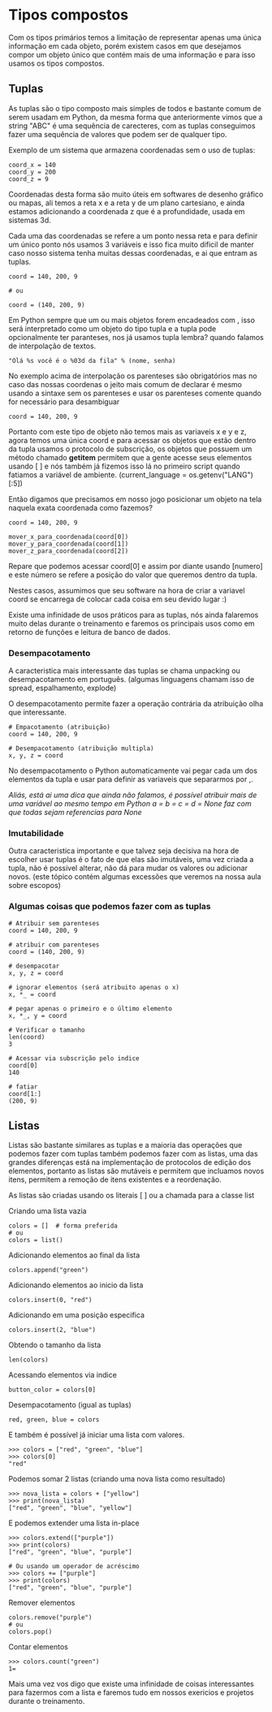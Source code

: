 # Tipos compostos
Com os tipos primários temos a limitação de representar apenas uma única informação em cada objeto, porém existem casos em que desejamos compor um objeto único que contém mais de uma informação e para isso usamos os tipos compostos.

## Tuplas
As tuplas são o tipo composto mais simples de todos e bastante comum de serem usadam em Python, da mesma forma que anteriormente vimos que a string "ABC" é uma sequência de carecteres, com as tuplas conseguimos fazer uma sequência de valores que podem ser de qualquer tipo.

Exemplo de um sistema que armazena coordenadas sem o uso de tuplas:
```
coord_x = 140
coord_y = 200
coord_z = 9
```
Coordenadas desta forma são muito úteis em softwares de desenho gráfico ou mapas, ali temos a reta x e a reta y de um plano cartesiano, e ainda estamos adicionando a coordenada z que é a profundidade, usada em sistemas 3d.

Cada uma das coordenadas se refere a um ponto nessa reta e para definir um único ponto nós usamos 3 variáveis e isso fica muito dificil de manter caso nosso sistema tenha muitas dessas coordenadas, e ai que entram as tuplas.
```
coord = 140, 200, 9

# ou

coord = (140, 200, 9)
```
Em Python sempre que um ou mais objetos forem encadeados com , isso será interpretado como um objeto do tipo tupla e a tupla pode opcionalmente ter paranteses, nos já usamos tupla lembra? quando falamos de interpolação de textos.
```
"Olá %s você é o %03d da fila" % (nome, senha)
```
No exemplo acima de interpolação os parenteses são obrigatórios mas no caso das nossas coordenas o jeito mais comum de declarar é mesmo usando a sintaxe sem os parenteses e usar os parenteses comente quando for necessário para desambiguar
```
coord = 140, 200, 9
```
Portanto com este tipo de objeto não temos mais as variaveis x e y e z, agora temos uma única coord e para acessar os objetos que estão dentro da tupla usamos o protocolo de subscrição, os objetos que possuem um método chamado __getitem__ permitem que a gente acesse seus elementos usando [ ] e nós também já fizemos isso lá no primeiro script quando fatiamos a variável de ambiente. (current_language = os.getenv("LANG")[:5])

Então digamos que precisamos em nosso jogo posicionar um objeto na tela naquela exata coordenada como fazemos?
```
coord = 140, 200, 9

mover_x_para_coordenada(coord[0])
mover_y_para_coordenada(coord[1])
mover_z_para_coordenada(coord[2])
```
Repare que podemos acessar coord[0] e assim por diante usando [numero] e este número se refere a posição do valor que queremos dentro da tupla.

Nestes casos, assumimos que seu software na hora de criar a variavel coord se encarrega de colocar cada coisa em seu devido lugar :)

Existe uma infinidade de usos práticos para as tuplas, nós ainda falaremos muito delas durante o treinamento e faremos os principais usos como em retorno de funções e leitura de banco de dados.

### Desempacotamento
A caracteristica mais interessante das tuplas se chama unpacking ou desempacotamento em português. (algumas linguagens chamam isso de spread, espalhamento, explode)

O desempacotamento permite fazer a operação contrária da atribuição olha que interessante.
```
# Empacotamento (atribuição)
coord = 140, 200, 9

# Desempacotamento (atribuição multipla)
x, y, z = coord
```
No desempacotamento o Python automaticamente vai pegar cada um dos elementos da tupla e usar para definir as variaveis que separarmos por ,.

*Aliás, está ai uma dica que ainda não falamos, é possível atribuir mais de uma variável ao mesmo tempo em Python a = b = c = d = None faz com que todas sejam referencias para None*

### Imutabilidade
Outra caracteristica importante e que talvez seja decisiva na hora de escolher usar tuplas é o fato de que elas são imutáveis, uma vez criada a tupla, não é possivel alterar, não dá para mudar os valores ou adicionar novos. (este tópico contém algumas excessões que veremos na nossa aula sobre escopos)

### Algumas coisas que podemos fazer com as tuplas
```
# Atribuir sem parenteses
coord = 140, 200, 9

# atribuir com parenteses
coord = (140, 200, 9)

# desempacotar
x, y, z = coord

# ignorar elementos (será atribuito apenas o x)
x, *_ = coord

# pegar apenas o primeiro e o último elemento
x, *_, y = coord

# Verificar o tamanho
len(coord)
3

# Acessar via subscrição pelo indice
coord[0]
140

# fatiar
coord[1:]
(200, 9)
```


## Listas
Listas são bastante similares as tuplas e a maioria das operações que podemos fazer com tuplas também podemos fazer com as listas, uma das grandes diferenças está na implementação de protocolos de edição dos elementos, portanto as listas são mutáveis e permitem que incluamos novos itens, permitem a remoção de itens existentes e a reordenação.

As listas são criadas usando os literais [ ] ou a chamada para a classe list

Criando uma lista vazia
```
colors = []  # forma preferida
# ou
colors = list()
```

Adicionando elementos ao final da lista
```
colors.append("green")
```

Adicionando elementos ao inicio da lista
```
colors.insert(0, "red")
```

Adicionando em uma posição especifica
```
colors.insert(2, "blue")
```

Obtendo o tamanho da lista
```
len(colors)
```

Acessando elementos via indice
```
button_color = colors[0]
```

Desempacotamento (igual as tuplas)
```
red, green, blue = colors
```

E também é possível já iniciar uma lista com valores.
```
>>> colors = ["red", "green", "blue"]
>>> colors[0]
"red"
```

Podemos somar 2 listas (criando uma nova lista como resultado)
```
>>> nova_lista = colors + ["yellow"]
>>> print(nova_lista)
["red", "green", "blue", "yellow"]
```

E podemos extender uma lista in-place
```
>>> colors.extend(["purple"])
>>> print(colors)
["red", "green", "blue", "purple"]

# Ou usando um operador de acréscimo
>>> colors += ["purple"]
>>> print(colors)
["red", "green", "blue", "purple"]
```

Remover elementos
```
colors.remove("purple")
# ou
colors.pop()
```

Contar elementos
```
>>> colors.count("green")
1=
```

Mais uma vez vos digo que existe uma infinidade de coisas interessantes para fazermos com a lista e faremos tudo em nossos exericios e projetos durante o treinamento.